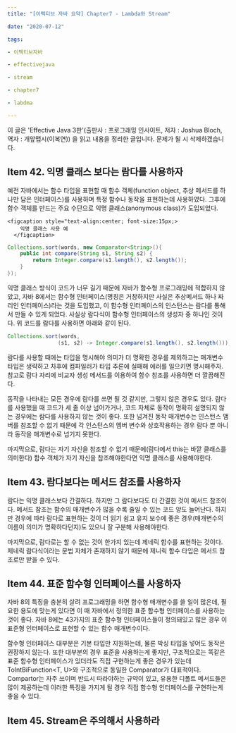 ```yaml
---
title: "[이펙티브 자바 요약] Chapter7 - Lambda와 Stream"

date: "2020-07-12"

tags:

- 이펙티브자바

- effectivejava

- stream

- chapter7

- labdma

---
```


 이 글은 'Effective Java 3판'(출판사 : 프로그래밍 인사이트, 저자 : Joshua Bloch, 역자 : 개앞맵시(이복연)) 을 읽고 내용을 정리한 글입니다. 문제가 될 시 삭제하겠습니다.

## Item 42. 익명 클래스 보다는 람다를 사용하자 

예전 자바에서는 함수 타입을 표현할 때 함수 객체(function object, 추상 메서드를 하나만 담은 인터페이스)를 사용하며 특정 함수나 동작을 표현하는데 사용하였다. 그후에 함수 객체를 만드는 주요 수단으로 익명 클래스(anonymous class)가 도입되었다. 

```
<figcaption style="text-align:center; font-size:15px;>
    익명 클래스 사용 예
  </figcaption>
```

```java
Collections.sort(words, new Comparator<String>(){
    public int compare(String s1, String s2) {
        return Integer.compare(s1.length(), s2.length());
    }
});

```

 익명 클래스 방식이 코드가 너무 길기 때문에 자바가 함수형 프로그래밍에 적합하지 않았고, 자바 8에서는 함수형 인터페이스(명칭은 거창하지만 사실은 추상메서드 하나 짜리인 인터페이스)라는 것을 도입했고, 이 함수형 인터페이스의 인스턴스는 람다를 통해서 만들 수 있게 되었다. 사실상 람다식이 함수형 인터페이스의 생성자 중 하나인 것이다. 위 코드를 람다를 사용하면 아래와 같이 된다.

 ``` java
 Collections.sort(words,
                 (s1, s2) -> Integer.compare(s1.length(), s2.length()));
 ```

  람다를 사용할 때에는 타입을 명시해야 의미가 더 명확한 경우를 제외하고는 매개변수 타입은 생략하고 차후에 컴파일러가 타입 추론에 실패해 에러를 일으키면 명시해주자. 참고로 람다 자리에 비교자 생성 메서드를 이용하여 함수 참조를 사용하면 더 깔끔해진다.

 동작을 나타내는 모든 경우에 람다를 쓰면 될 것 같지만, 그렇지 않은 경우도 있다. 람다를 사용했을 때 코드가 세 줄 이상 넘어가거나, 코드 자체로 동작이 명확히 설명되지 않는 경우에는 람다를 사용하지 않는 것이 좋다. 또한 넘겨진 동작 매개변수는 인스턴스 맴버를 참조할 수 없기 때문에 각 인스턴스의 멤버 변수와 상호작용하는 경우 람다 뿐 아니라 동작을 매개변수로 넘기지 못한다.

 마지막으로, 람다는 자기 자신을 참조할 수 없기 때문에(람다에서 this는 바깥 클래스를 의미한다) 함수 객체가 자기 자신을 참조해야한다면 익명 클래스를 사용해야한다.



## Item 43. 람다보다는 메서드 참조를 사용하자

 람다는 익명 클래스보다 간결하다. 하지만 그 람다보다도 더 간결한 것이 메서드 참조이다. 메서드 참조는 함수의 매개변수가 많을 수록 줄일 수 있는 코드 양도 늘어난다. 하지만 경우에 따라 람다로 표현하는 것이 더 읽기 쉽고 유지 보수에 좋은 경우(매개변수의 이름이 의미가 명확하다던지)도 있으니 잘 구분해 사용해야한다.

 마지막으로, 람다로는 할 수 없는 것이 한가지 있는데 제네릭 함수를 표현하는 것이다. 제네릭 람다식이라는 문법 자체가 존재하지 않기 때문에 제니릭 함수 타입은 메서드 참조로만 받을 수 있다.



## Item 44. 표준 함수형 인터페이스를 사용하자

 자바 8의 특징을 충분히 살려 프로그래밍을 하면 함수형 매개변수를 쓸 일이 많은데,  필요한 용도에 맞는게 있다면 이 때 자바에서 정의한 표준 함수형 인터페이스를 사용하는 것이 좋다.  자바 8에는 43가지의 표준 함수형 인터페이스들이 정의돼있고 많은 경우 이 표준형 인터페이스로 표현할 수 있는 함수 매개변수이다.

 함수형 인터페이스 대부분은 기본 타입만 지원하는데, 물론 박싱 타입을 넣어도 동작은 권장하지 않는다. 또한 대부분의 경우 표준을 사용하는게 좋지만, 구조적으로는 똑같은 표준 함수형 인터페이스가 있더라도 직접 구현하는게 좋은 경우가 있는데 ToIntBiFunction<T, U>와 구조적으로 동일한 Comparator<T>가 대표적이다. Compartor는 자주 쓰이며 반드시 따라야하는 규약이 있고, 유용한 디폴트 메서드들은 많이 제공하는데 이러한 특징을 가지게 될 경우 직접 함수형 인터페이스를 구현하는게 좋을 수 있다.



## Item 45. Stream은 주의해서 사용하라

 

 

